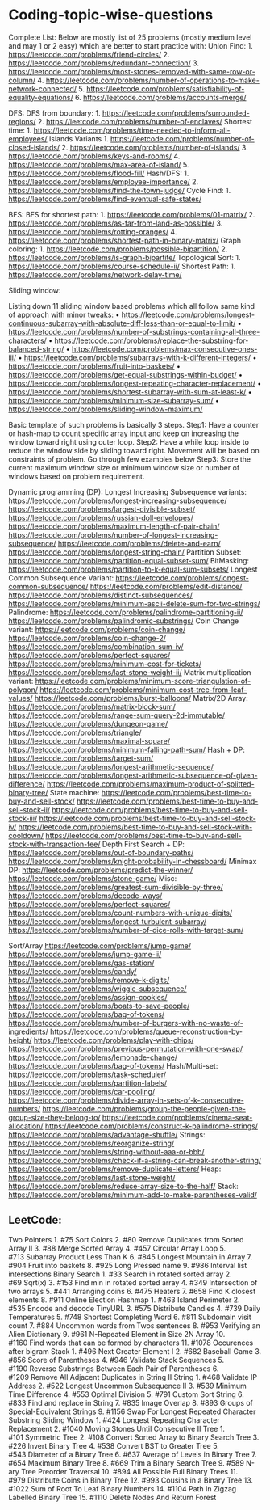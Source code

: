 # Coding-topic-wise-questions
Complete List: Below are mostly list of 25 problems (mostly medium level and may 1 or 2 easy) which are better to start practice with:
Union Find:
	1. https://leetcode.com/problems/friend-circles/
	2. https://leetcode.com/problems/redundant-connection/
	3. https://leetcode.com/problems/most-stones-removed-with-same-row-or-column/
	4. https://leetcode.com/problems/number-of-operations-to-make-network-connected/
	5. https://leetcode.com/problems/satisfiability-of-equality-equations/
	6. https://leetcode.com/problems/accounts-merge/
	
DFS:
DFS from boundary:
	1. https://leetcode.com/problems/surrounded-regions/
	2. https://leetcode.com/problems/number-of-enclaves/
Shortest time:
	1. https://leetcode.com/problems/time-needed-to-inform-all-employees/
Islands Variants
	1. https://leetcode.com/problems/number-of-closed-islands/
	2. https://leetcode.com/problems/number-of-islands/
	3. https://leetcode.com/problems/keys-and-rooms/
	4. https://leetcode.com/problems/max-area-of-island/
	5. https://leetcode.com/problems/flood-fill/
Hash/DFS:
	1. https://leetcode.com/problems/employee-importance/
	2. https://leetcode.com/problems/find-the-town-judge/
Cycle Find:
	1. https://leetcode.com/problems/find-eventual-safe-states/

BFS:
BFS for shortest path:
	1. https://leetcode.com/problems/01-matrix/
	2. https://leetcode.com/problems/as-far-from-land-as-possible/
	3. https://leetcode.com/problems/rotting-oranges/
	4. https://leetcode.com/problems/shortest-path-in-binary-matrix/
Graph coloring:
	1. https://leetcode.com/problems/possible-bipartition/
	2. https://leetcode.com/problems/is-graph-bipartite/
Topological Sort:
	1. https://leetcode.com/problems/course-schedule-ii/
Shortest Path:
	1. https://leetcode.com/problems/network-delay-time/

Sliding window:

Listing down 11 sliding window based problems which all follow same kind of approach with minor tweaks:
	• https://leetcode.com/problems/longest-continuous-subarray-with-absolute-diff-less-than-or-equal-to-limit/
	• https://leetcode.com/problems/number-of-substrings-containing-all-three-characters/
	• https://leetcode.com/problems/replace-the-substring-for-balanced-string/
	• https://leetcode.com/problems/max-consecutive-ones-iii/
	• https://leetcode.com/problems/subarrays-with-k-different-integers/
	• https://leetcode.com/problems/fruit-into-baskets/
	• https://leetcode.com/problems/get-equal-substrings-within-budget/
	• https://leetcode.com/problems/longest-repeating-character-replacement/
	• https://leetcode.com/problems/shortest-subarray-with-sum-at-least-k/
	• https://leetcode.com/problems/minimum-size-subarray-sum/
	• https://leetcode.com/problems/sliding-window-maximum/
	
Basic template of such problems is basically 3 steps.
Step1: Have a counter or hash-map to count specific array input and keep on increasing the window toward right using outer loop.
Step2: Have a while loop inside to reduce the window side by sliding toward right. Movement will be based on constraints of problem. Go through few examples below
Step3: Store the current maximum window size or minimum window size or number of windows based on problem requirement.

Dynamic programming (DP):
Longest Increasing Subsequence variants:
https://leetcode.com/problems/longest-increasing-subsequence/
https://leetcode.com/problems/largest-divisible-subset/
https://leetcode.com/problems/russian-doll-envelopes/
https://leetcode.com/problems/maximum-length-of-pair-chain/
https://leetcode.com/problems/number-of-longest-increasing-subsequence/
https://leetcode.com/problems/delete-and-earn/
https://leetcode.com/problems/longest-string-chain/
Partition Subset:
https://leetcode.com/problems/partition-equal-subset-sum/
BitMasking:
https://leetcode.com/problems/partition-to-k-equal-sum-subsets/
Longest Common Subsequence Variant:
https://leetcode.com/problems/longest-common-subsequence/
https://leetcode.com/problems/edit-distance/
https://leetcode.com/problems/distinct-subsequences/
https://leetcode.com/problems/minimum-ascii-delete-sum-for-two-strings/
Palindrome:
https://leetcode.com/problems/palindrome-partitioning-ii/
https://leetcode.com/problems/palindromic-substrings/
Coin Change variant:
https://leetcode.com/problems/coin-change/
https://leetcode.com/problems/coin-change-2/
https://leetcode.com/problems/combination-sum-iv/
https://leetcode.com/problems/perfect-squares/
https://leetcode.com/problems/minimum-cost-for-tickets/
https://leetcode.com/problems/last-stone-weight-ii/
Matrix multiplication variant:
https://leetcode.com/problems/minimum-score-triangulation-of-polygon/
https://leetcode.com/problems/minimum-cost-tree-from-leaf-values/
https://leetcode.com/problems/burst-balloons/
Matrix/2D Array:
https://leetcode.com/problems/matrix-block-sum/
https://leetcode.com/problems/range-sum-query-2d-immutable/
https://leetcode.com/problems/dungeon-game/
https://leetcode.com/problems/triangle/
https://leetcode.com/problems/maximal-square/
https://leetcode.com/problems/minimum-falling-path-sum/
Hash + DP:
https://leetcode.com/problems/target-sum/
https://leetcode.com/problems/longest-arithmetic-sequence/
https://leetcode.com/problems/longest-arithmetic-subsequence-of-given-difference/
https://leetcode.com/problems/maximum-product-of-splitted-binary-tree/
State machine:
https://leetcode.com/problems/best-time-to-buy-and-sell-stock/
https://leetcode.com/problems/best-time-to-buy-and-sell-stock-ii/
https://leetcode.com/problems/best-time-to-buy-and-sell-stock-iii/
https://leetcode.com/problems/best-time-to-buy-and-sell-stock-iv/
https://leetcode.com/problems/best-time-to-buy-and-sell-stock-with-cooldown/
https://leetcode.com/problems/best-time-to-buy-and-sell-stock-with-transaction-fee/
Depth First Search + DP:
https://leetcode.com/problems/out-of-boundary-paths/
https://leetcode.com/problems/knight-probability-in-chessboard/
Minimax DP:
https://leetcode.com/problems/predict-the-winner/
https://leetcode.com/problems/stone-game/
Misc:
https://leetcode.com/problems/greatest-sum-divisible-by-three/
https://leetcode.com/problems/decode-ways/
https://leetcode.com/problems/perfect-squares/
https://leetcode.com/problems/count-numbers-with-unique-digits/
https://leetcode.com/problems/longest-turbulent-subarray/
https://leetcode.com/problems/number-of-dice-rolls-with-target-sum/


Sort/Array
https://leetcode.com/problems/jump-game/
https://leetcode.com/problems/jump-game-ii/
https://leetcode.com/problems/gas-station/
https://leetcode.com/problems/candy/
https://leetcode.com/problems/remove-k-digits/
https://leetcode.com/problems/wiggle-subsequence/
https://leetcode.com/problems/assign-cookies/
https://leetcode.com/problems/boats-to-save-people/
https://leetcode.com/problems/bag-of-tokens/
https://leetcode.com/problems/number-of-burgers-with-no-waste-of-ingredients/
https://leetcode.com/problems/queue-reconstruction-by-height/
https://leetcode.com/problems/play-with-chips/
https://leetcode.com/problems/previous-permutation-with-one-swap/
https://leetcode.com/problems/lemonade-change/
https://leetcode.com/problems/bag-of-tokens/
Hash/Multi-set:
https://leetcode.com/problems/task-scheduler/
https://leetcode.com/problems/partition-labels/
https://leetcode.com/problems/car-pooling/
https://leetcode.com/problems/divide-array-in-sets-of-k-consecutive-numbers/
https://leetcode.com/problems/group-the-people-given-the-group-size-they-belong-to/
https://leetcode.com/problems/cinema-seat-allocation/
https://leetcode.com/problems/construct-k-palindrome-strings/
https://leetcode.com/problems/advantage-shuffle/
Strings:
https://leetcode.com/problems/reorganize-string/
https://leetcode.com/problems/string-without-aaa-or-bbb/
https://leetcode.com/problems/check-if-a-string-can-break-another-string/
https://leetcode.com/problems/remove-duplicate-letters/
Heap:
https://leetcode.com/problems/last-stone-weight/
https://leetcode.com/problems/reduce-array-size-to-the-half/
Stack:
https://leetcode.com/problems/minimum-add-to-make-parentheses-valid/

LeetCode:
---------------
Two Pointers
	1. #75 Sort Colors
	2. #80 Remove Duplicates from Sorted Array II
	3. #88 Merge Sorted Array
	4. #457 Circular Array Loop
	5. #713 Subarray Product Less Than K
	6. #845 Longest Mountain in Array
	7. #904 Fruit into baskets
	8. #925 Long Pressed name
	9. #986 Interval list intersections
Binary Search
	1. #33 Search in rotated sorted array
	2. #69 Sqrt(x)
	3. #153 Find min in rotated sorted array
	4. #349 Intersection of two arrays
	5. #441 Arranging coins
	6. #475 Heaters
	7. #658 Find K closest elements
	8. #911 Online Election
Hashmap
	1. #463 Island Perimeter
	2. #535 Encode and decode TinyURL
	3. #575 Distribute Candies
	4. #739 Daily Temperatures
	5. #748 Shortest Completing Word
	6. #811 Subdomain visit count
	7. #884 Uncommon words from Twos sentences
	8. #953 Verifying an Alien Dictionary
	9. #961 N-Repeated Element in Size 2N Array
	10. #1160 Find words that can be formed by characters
	11. #1078 Occurences after bigram
Stack
	1. #496 Next Greater Element I
	2. #682 Baseball Game
	3. #856 Score of Parentheses
	4. #946 Validate Stack Sequences
	5. #1190 Reverse Substrings Between Each Pair of Parentheses
	6. #1209 Remove All Adjacent Duplicates in String II
String
	1. #468 Validate IP Address
	2. #522 Longest Uncommon Subsequence II
	3. #539 Minimum Time Difference
	4. #553 Optimal Division
	5. #791 Custom Sort String
	6. #833 Find and replace in String
	7. #835 Image Overlap
	8. #893 Groups of Special-Equivalent Strings
	9. #1156 Swap For Longest Repeated Character Substring
Sliding Window
	1. #424 Longest Repeating Character Replacement
	2. #1040 Moving Stones Until Consecutive II
Tree
	1. #101 Symmetric Tree
	2. #108 Convert Sorted Array to Binary Search Tree
	3. #226 Invert Binary Tree
	4. #538 Convert BST to Greater Tree
	5. #543 Diameter of a Binary Tree
	6. #637 Average of Levels in Binary Tree
	7. #654 Maximum Binary Tree
	8. #669 Trim a Binary Search Tree
	9. #589 N-ary Tree Preorder Traversal
	10. #894 All Possible Full Binary Trees
	11. #979 Distribute Coins in Binary Tree
	12. #993 Cousins in a Binary Tree
	13. #1022 Sum of Root To Leaf Binary Numbers
	14. #1104 Path In Zigzag Labelled Binary Tree
	15. #1110 Delete Nodes And Return Forest
